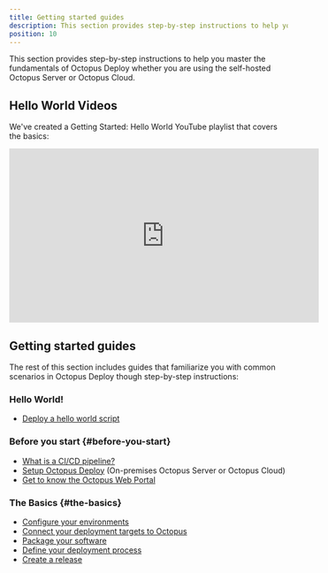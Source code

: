 ```yaml
---
title: Getting started guides
description: This section provides step-by-step instructions to help you master the fundamentals of Octopus Deploy whether you are using the self-hosted Octopus Server or Octopus Cloud.
position: 10
---
```


This section provides step-by-step instructions to help you master the fundamentals of Octopus Deploy whether you are using the self-hosted Octopus Server or Octopus Cloud.

## Hello World Videos

We've created a Getting Started: Hello World YouTube playlist that covers the basics:

<iframe width="560" height="315" src="https://www.youtube.com/embed/videoseries?list=PLAGskdGvlaw370oBEZgWwC3f3egJ3P9Uf" frameborder="0" allow="accelerometer; autoplay; encrypted-media; gyroscope; picture-in-picture" allowfullscreen></iframe>

## Getting started guides

The rest of this section includes guides that familiarize you with common scenarios in Octopus Deploy though step-by-step instructions:

### Hello World!

- [Deploy a hello world script](/docs/getting-started/hello-world.md)

### Before you start {#before-you-start}

- [What is a CI/CD pipeline?](/docs/getting-started/the-cicd-pipeline.md)
- [Setup Octopus Deploy](/docs/getting-started/setup-octopus-deploy.md) (On-premises Octopus Server or Octopus Cloud)
- [Get to know the Octopus Web Portal](/docs/getting-started/the-octopus-web-portal.md)

### The Basics {#the-basics}

- [Configure your environments](/docs/configure-your-environments.md)
- [Connect your deployment targets to Octopus](/docs/getting-started/connect-your-deployment-targets-to-octopus.md)
- [Package your software](/docs/getting-started/package-your-software.md)
- [Define your deployment process](/docs/getting-started/define-your-deployment-process.md)
- [Create a release](/docs/getting-started/create-a-release.md)
